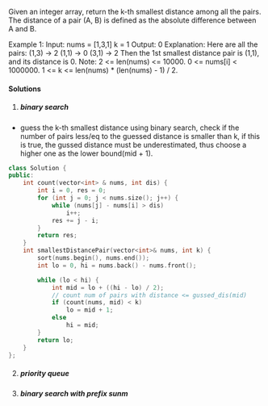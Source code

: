 Given an integer array, return the k-th smallest distance among all the pairs. The distance of a pair (A, B) is defined as the absolute difference between A and B.

Example 1:
Input:
nums = [1,3,1]
k = 1
Output: 0 
Explanation:
Here are all the pairs:
(1,3) -> 2
(1,1) -> 0
(3,1) -> 2
Then the 1st smallest distance pair is (1,1), and its distance is 0.
Note:
2 <= len(nums) <= 10000.
0 <= nums[i] < 1000000.
1 <= k <= len(nums) * (len(nums) - 1) / 2.

#### Solutions

1. ##### binary search

- guess the k-th smallest distance using binary search, check if the number of pairs less/eq to the guessed distance is smaller than k, if this is true, the gussed distance must be underestimated, thus choose a higher one as the lower bound(mid + 1).

```c++
class Solution {
public:
    int count(vector<int> & nums, int dis) {
        int i = 0, res = 0;
        for (int j = 0; j < nums.size(); j++) {
            while (nums[j] - nums[i] > dis)
                i++;
            res += j - i;
        }
        return res;
    }
    int smallestDistancePair(vector<int>& nums, int k) {
        sort(nums.begin(), nums.end());
        int lo = 0, hi = nums.back() - nums.front();

        while (lo < hi) {
            int mid = lo + ((hi - lo) / 2);
            // count num of pairs with distance <= gussed_dis(mid)
            if (count(nums, mid) < k)
                lo = mid + 1;
            else
                hi = mid;
        }
        return lo;
    }
};
```

2. ##### priority queue


3. ##### binary search with prefix sunm